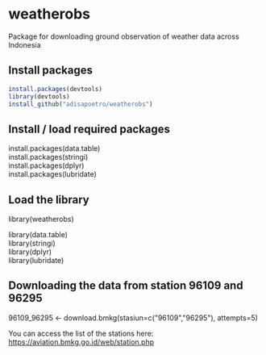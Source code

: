 # weatherobs
Package for downloading ground observation of weather data across Indonesia

## Install packages 
``` r
install.packages(devtools)  
library(devtools)  
install_github("adisapoetro/weatherobs")  
```
## Install / load required packages 
install.packages(data.table)  
install.packages(stringi)  
install.packages(dplyr)  
install.packages(lubridate)  

## Load the library
library(weatherobs)  
  
library(data.table)  
library(stringi)  
library(dplyr)  
library(lubridate)  

## Downloading the data from station 96109 and 96295
96109_96295 <- download.bmkg(stasiun=c("96109","96295"), attempts=5)  
  
You can access the list of the stations here:  
https://aviation.bmkg.go.id/web/station.php


